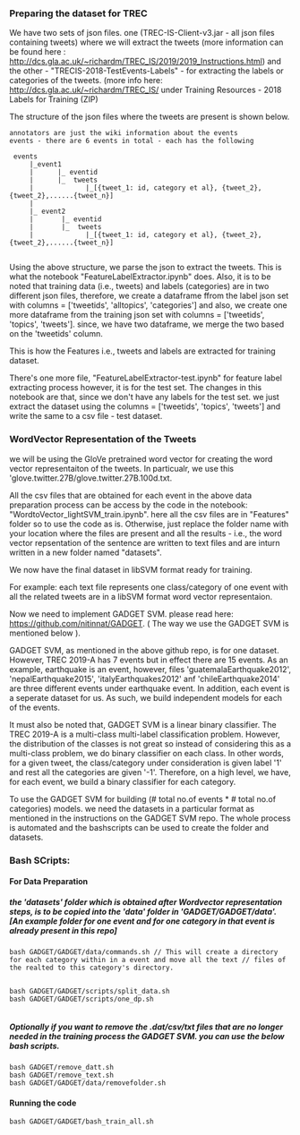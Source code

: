 ### Preparing the dataset for TREC

We have two sets of json files. one (TREC-IS-Client-v3.jar - all json files containing tweets) where we will extract the tweets (more information can be found here : http://dcs.gla.ac.uk/~richardm/TREC_IS/2019/2019_Instructions.html) and 
the other - "TRECIS-2018-TestEvents-Labels" - for extracting the labels or categories of the tweets. (more info here: http://dcs.gla.ac.uk/~richardm/TREC_IS/
under Training Resources - 2018 Labels for Training (ZIP)

The structure of the json files where the tweets are present is shown below. 

```
annotators are just the wiki information about the events
events - there are 6 events in total - each has the following
 
 events 
     |_event1
     |      |_ eventid
     |      |_  tweets   
     |             |_[{tweet_1: id, category et al}, {tweet_2}, {tweet_2},......{tweet_n}]
     |
     |_ event2
     |       |_ eventid
     |       |_  tweets   
     |             |_[{tweet_1: id, category et al}, {tweet_2}, {tweet_2},......{tweet_n}]


```

Using the above structure, we parse the json to extract the tweets. This is what the notebook "FeatureLabelExtractor.ipynb" does. Also, 
it is to be noted that training data (i.e., tweets) and labels (categories) are in two different json files, therefore, we create a dataframe
ffrom the label json set with columns = ['tweetids', 'alltopics', 'categories'] and also, we create one more dataframe 
from the training json set with columns = ['tweetids', 'topics', 'tweets']. since, we have two dataframe, we merge the two based on the
'tweetids' column. 

This is how the Features i.e., tweets and labels are extracted for training dataset. 

There's one more file, "FeatureLabelExtractor-test.ipynb" for feature label extracting process however, it is for the test set. The changes 
in this notebook are that, since we don't have any labels for the test set. we just extract the dataset using the columns =  ['tweetids', 'topics', 'tweets']
and write the same to a csv file - test dataset.

### WordVector Representation of the Tweets

we will be using the GloVe pretrained word vector for creating the word vector representaiton of the tweets. In particualr, we use this 'glove.twitter.27B/glove.twitter.27B.100d.txt. 
 
All the csv files that are obtained for each event in the above data preparation process can be access by the code in the notebook:
"WordtoVector_lightSVM_train.ipynb". here all the csv files are in "Features" folder so to use the code as is. Otherwise, just replace the folder name with your location where the files are present and all the results - i.e., the word vector repsentation of the sentence are written to text files and are inturn written in a new folder named "datasets".
 
We now have the final dataset in libSVM format ready for training.

For example: each text file represents one class/category of one event with all the related tweets are in a libSVM format word vector representaion. 

Now we need to implement GADGET SVM. please read here: https://github.com/nitinnat/GADGET. ( The way we use the GADGET SVM is 
mentioned below ).

GADGET SVM, as mentioned in the above github repo, is for one dataset. However, TREC 2019-A has 7 events but in effect there are 15 events. As an example, earthquake is an event, however, files 'guatemalaEarthquake2012', 'nepalEarthquake2015', 'italyEarthquakes2012' anf 'chileEarthquake2014' are three different events under earthquake event. In addition, each event is a seperate dataset for us. As such, we build independent models for each of the events. 

It must also be noted that, GADGET SVM is a linear binary classifier. The TREC 2019-A is a multi-class multi-label classification problem. However, the distribution of the classes is not great so instead of considering this as a multi-class problem, we do binary classifier on each class. In other words, for a given tweet, the class/category under consideration is given label '1' and rest all the  categories are given '-1'. Therefore, on a high level, we have, for each event, we build a binary classifier for each category. 

To use the GADGET SVM for building (# total no.of events * # total no.of categories) models. we need the datasets in a particular format as mentioned in the instructions on the GADGET SVM repo. The whole process is automated and the bashscripts
can be used to create the folder and datasets. 

### Bash SCripts:
#### For Data Preparation

##### the 'datasets' folder which is obtained after Wordvector representation steps, is to be copied into the 'data' folder in 'GADGET/GADGET/data'. [An example folder for one event and for one category in that event is already present in this repo]

```
bash GADGET/GADGET/data/commands.sh // This will create a directory for each category within in a event and move all the text // files of the realted to this category's directory. 


bash GADGET/GADGET/scripts/split_data.sh 
bash GADGET/GADGET/scripts/one_dp.sh


```
##### Optionally if you want to remove the .dat/csv/txt files that are no longer needed in the training process the GADGET SVM. you can use the below bash scripts. 

```
bash GADGET/remove_datt.sh 
bash GADGET/remove_text.sh 
bash GADGET/GADGET/data/removefolder.sh 
```
#### Running the code
```
bash GADGET/GADGET/bash_train_all.sh
 ```
